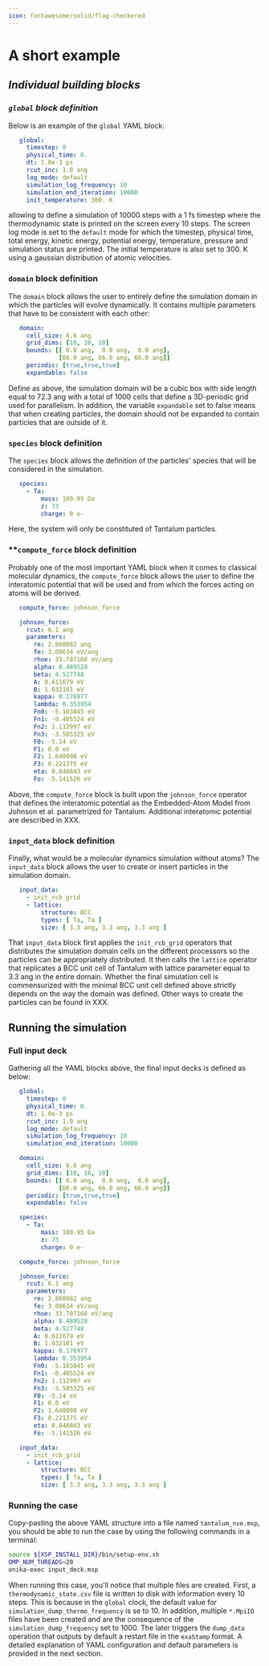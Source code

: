 ```yaml
---
icon: fontawesome/solid/flag-checkered
---
```


# **A short example**

## *Individual building blocks*

### *``global`` block definition*

Below is an example of the ``global`` YAML block:

```yaml
   global:
     timestep: 0                      
     physical_time: 0.                
     dt: 1.0e-3 ps                    
     rcut_inc: 1.0 ang                
     log_mode: default                
     simulation_log_frequency: 10     
     simulation_end_iteration: 10000  
     init_temperature: 300. K
```
  
allowing to define a simulation of 10000 steps with a 1 fs timestep where the thermodynamic state is printed on the screen every 10 steps. The screen log mode is set to the `default` mode for which the timestep, physical time, total energy, kinetic energy, potential energy, temperature, pressure and simulation status are printed. The initial temperature is also set to 300. K using a gaussian distribution of atomic velocities.

### **``domain`` block definition**

The ``domain`` block allows the user to entirely define the simulation domain in which the particles will evolve dynamically. It contains multiple parameters that have to be consistent with each other:

```yaml
   domain:
     cell_size: 6.6 ang
     grid_dims: [10, 10, 10]
     bounds: [[ 0.0 ang,  0.0 ang,  0.0 ang],
              [66.0 ang, 66.0 ang, 66.0 ang]]
     periodic: [true,true,true]
     expandable: false
```
  
Define as above, the simulation domain will be a cubic box with side length equal to 72.3 ang with a total of 1000 cells that define a 3D-periodic grid used for parallelism. In addition, the variable `expandable` set to false means that when creating particles, the domain should not be expanded to contain particles that are outside of it.

### **``species`` block definition**

The ``species`` block allows the definition of the particles' species that will be considered in the simulation.

```yaml
   species:
     - Ta:
         mass: 180.95 Da
         z: 73
         charge: 0 e-
```

Here, the system will only be constituted of Tantalum particles.

### **``compute_force`` block definition

Probably one of the most important YAML block when it comes to classical molecular dynamics, the ``compute_force`` block allows the user to define the interatomic potential that will be used and from which the forces acting on atoms will be derived.

```yaml
   compute_force: johnson_force

   johnson_force:
     rcut: 6.1 ang
     parameters:
       re: 2.860082 ang
       fe: 3.08634 eV/ang
       rhoe: 33.787168 eV/ang
       alpha: 8.489528
       beta: 4.527748
       A: 0.611679 eV
       B: 1.032101 eV
       kappa: 0.176977
       lambda: 0.353954
       Fn0: -5.103845 eV
       Fn1: -0.405524 eV
       Fn2: 1.112997 eV
       Fn3: -3.585325 eV
       F0: -5.14 eV
       F1: 0.0 eV
       F2: 1.640098 eV
       F3: 0.221375 eV
       eta: 0.848843 eV
       Fo: -5.141526 eV
```

Above, the ``compute_force`` block is built upon the ``johnson_force`` operator that defines the interatomic potential as the Embedded-Atom Model from Johnson et al. parametrized for Tantalum. Additional interatomic potential are described in XXX.

### **``input_data`` block definition**

Finally, what would be a molecular dynamics simulation without atoms? The ``input_data`` block allows the user to create or insert particles in the simulation domain. 

```yaml
   input_data:
     - init_rcb_grid
     - lattice:
         structure: BCC
         types: [ Ta, Ta ]
         size: [ 3.3 ang, 3.3 ang, 3.3 ang ]
```

That ``input_data`` block first applies the ``init_rcb_grid`` operators that distributes the simulation domain cells on the different processors so the particles can be appropriately distributed. It then calls the ``lattice`` operator that replicates a BCC unit cell of Tantalum with lattice parameter equal to 3.3 ang in the entire domain. Whether the final simulation cell is commensurized with the minimal BCC unit cell defined above strictly depends on the way the domain was defined. Other ways to create the particles can be found in XXX.

## **Running the simulation**

### **Full input deck**

Gathering all the YAML blocks above, the final input decks is defined as below:

```yaml
   global:
     timestep: 0                      
     physical_time: 0.                
     dt: 1.0e-3 ps                    
     rcut_inc: 1.0 ang                
     log_mode: default                
     simulation_log_frequency: 10     
     simulation_end_iteration: 10000  

   domain:
     cell_size: 6.6 ang
     grid_dims: [10, 10, 10]
     bounds: [[ 0.0 ang,  0.0 ang,  0.0 ang],
              [66.0 ang, 66.0 ang, 66.0 ang]]
     periodic: [true,true,true]
     expandable: false

   species:
     - Ta:
         mass: 180.95 Da
         z: 73
         charge: 0 e-

   compute_force: johnson_force

   johnson_force:
     rcut: 6.1 ang
     parameters:
       re: 2.860082 ang
       fe: 3.08634 eV/ang
       rhoe: 33.787168 eV/ang
       alpha: 8.489528
       beta: 4.527748
       A: 0.611679 eV
       B: 1.032101 eV
       kappa: 0.176977
       lambda: 0.353954
       Fn0: -5.103845 eV
       Fn1: -0.405524 eV
       Fn2: 1.112997 eV
       Fn3: -3.585325 eV
       F0: -5.14 eV
       F1: 0.0 eV
       F2: 1.640098 eV
       F3: 0.221375 eV
       eta: 0.848843 eV
       Fo: -5.141526 eV

   input_data:
     - init_rcb_grid
     - lattice:
         structure: BCC
         types: [ Ta, Ta ]
         size: [ 3.3 ang, 3.3 ang, 3.3 ang ]
```
         
### **Running the case**

Copy-pasting the above YAML structure into a file named ``tantalum_nve.msp``, you should be able to run the case by using the following commands in a terminal:

```bash
source ${XSP_INSTALL_DIR}/bin/setup-env.sh
OMP_NUM_THREADS=20
onika-exec input_deck.msp
```

When running this case, you'll notice that multiple files are created. First, a ``thermodynamic_state.csv`` file is written to disk with information every 10 steps. This is because in the ``global`` clock, the default value for ``simulation_dump_thermo_frequency`` is se to 10. In addition, multiple ``*.MpiIO`` files have been created and are the consequence of the ``simulation_dump_frequency`` set to 1000. The later triggers the ``dump_data`` operation that outputs by default a restart file in the ``exaStamp`` format. A detailed explanation of YAML configuration and default parameters is provided in the next section.

  